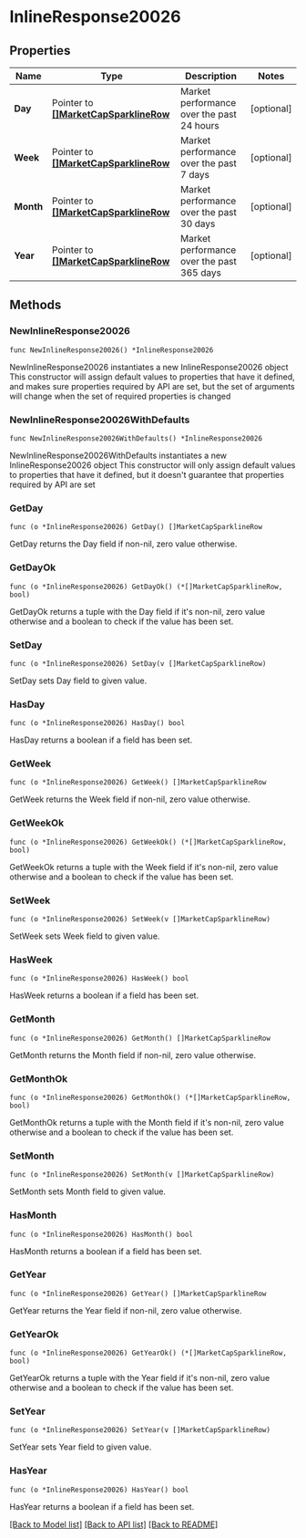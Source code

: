 # InlineResponse20026

## Properties

Name | Type | Description | Notes
------------ | ------------- | ------------- | -------------
**Day** | Pointer to [**[]MarketCapSparklineRow**](MarketCapSparklineRow.md) | Market performance over the past 24 hours | [optional] 
**Week** | Pointer to [**[]MarketCapSparklineRow**](MarketCapSparklineRow.md) | Market performance over the past 7 days | [optional] 
**Month** | Pointer to [**[]MarketCapSparklineRow**](MarketCapSparklineRow.md) | Market performance over the past 30 days | [optional] 
**Year** | Pointer to [**[]MarketCapSparklineRow**](MarketCapSparklineRow.md) | Market performance over the past 365 days | [optional] 

## Methods

### NewInlineResponse20026

`func NewInlineResponse20026() *InlineResponse20026`

NewInlineResponse20026 instantiates a new InlineResponse20026 object
This constructor will assign default values to properties that have it defined,
and makes sure properties required by API are set, but the set of arguments
will change when the set of required properties is changed

### NewInlineResponse20026WithDefaults

`func NewInlineResponse20026WithDefaults() *InlineResponse20026`

NewInlineResponse20026WithDefaults instantiates a new InlineResponse20026 object
This constructor will only assign default values to properties that have it defined,
but it doesn't guarantee that properties required by API are set

### GetDay

`func (o *InlineResponse20026) GetDay() []MarketCapSparklineRow`

GetDay returns the Day field if non-nil, zero value otherwise.

### GetDayOk

`func (o *InlineResponse20026) GetDayOk() (*[]MarketCapSparklineRow, bool)`

GetDayOk returns a tuple with the Day field if it's non-nil, zero value otherwise
and a boolean to check if the value has been set.

### SetDay

`func (o *InlineResponse20026) SetDay(v []MarketCapSparklineRow)`

SetDay sets Day field to given value.

### HasDay

`func (o *InlineResponse20026) HasDay() bool`

HasDay returns a boolean if a field has been set.

### GetWeek

`func (o *InlineResponse20026) GetWeek() []MarketCapSparklineRow`

GetWeek returns the Week field if non-nil, zero value otherwise.

### GetWeekOk

`func (o *InlineResponse20026) GetWeekOk() (*[]MarketCapSparklineRow, bool)`

GetWeekOk returns a tuple with the Week field if it's non-nil, zero value otherwise
and a boolean to check if the value has been set.

### SetWeek

`func (o *InlineResponse20026) SetWeek(v []MarketCapSparklineRow)`

SetWeek sets Week field to given value.

### HasWeek

`func (o *InlineResponse20026) HasWeek() bool`

HasWeek returns a boolean if a field has been set.

### GetMonth

`func (o *InlineResponse20026) GetMonth() []MarketCapSparklineRow`

GetMonth returns the Month field if non-nil, zero value otherwise.

### GetMonthOk

`func (o *InlineResponse20026) GetMonthOk() (*[]MarketCapSparklineRow, bool)`

GetMonthOk returns a tuple with the Month field if it's non-nil, zero value otherwise
and a boolean to check if the value has been set.

### SetMonth

`func (o *InlineResponse20026) SetMonth(v []MarketCapSparklineRow)`

SetMonth sets Month field to given value.

### HasMonth

`func (o *InlineResponse20026) HasMonth() bool`

HasMonth returns a boolean if a field has been set.

### GetYear

`func (o *InlineResponse20026) GetYear() []MarketCapSparklineRow`

GetYear returns the Year field if non-nil, zero value otherwise.

### GetYearOk

`func (o *InlineResponse20026) GetYearOk() (*[]MarketCapSparklineRow, bool)`

GetYearOk returns a tuple with the Year field if it's non-nil, zero value otherwise
and a boolean to check if the value has been set.

### SetYear

`func (o *InlineResponse20026) SetYear(v []MarketCapSparklineRow)`

SetYear sets Year field to given value.

### HasYear

`func (o *InlineResponse20026) HasYear() bool`

HasYear returns a boolean if a field has been set.


[[Back to Model list]](../README.md#documentation-for-models) [[Back to API list]](../README.md#documentation-for-api-endpoints) [[Back to README]](../README.md)


